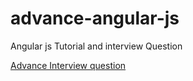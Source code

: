 # advance-angular-js

Angular js Tutorial and interview Question

[Advance Interview question](https://github.com/vikashraj144/advance-angular-js)

